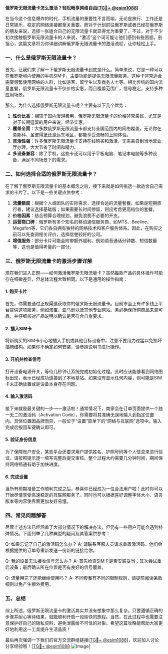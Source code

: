 **俄罗斯无限流量卡怎么激活？轻松畅享网络自由[[TG💪+ @esim1088](https://t.me/s/esim1088)]**

在当今这个信息爆炸的时代，手机流量的重要性不言而喻。无论是旅行、工作还是日常娱乐，稳定的网络连接都至关重要。而对于计划前往俄罗斯或者已经在俄罗斯的朋友来说，选择一张适合自己的无限流量卡就显得尤为重要了。不过，对于不少初次接触俄罗斯无限流量卡的人来说，“激活”这个词可能让他们感到有些困惑。别担心，这篇文章将为你详细讲解俄罗斯无限流量卡的激活流程，让你轻松上手。

### 一、什么是俄罗斯无限流量卡？

首先，让我们来了解一下俄罗斯无限流量卡到底是什么。简单来说，它是一种可以在俄罗斯境内使用的手机SIM卡，主要功能是提供无限流量服务。这种卡非常适合需要频繁使用网络的人群，比如游客、留学生以及商务人士等。相比传统的国内流量套餐，俄罗斯无限流量卡不仅价格实惠，而且覆盖范围广，信号稳定，支持多种应用场景。

那么，为什么选择俄罗斯无限流量卡呢？主要有以下几个优势：

1. **性价比高**：相较于国内漫游费用，俄罗斯无限流量卡的价格非常亲民，尤其是对于长期逗留的用户来说，经济实惠。
2. **覆盖全面**：大多数俄罗斯无限流量卡都支持全国范围内的网络覆盖，无论你在莫斯科、圣彼得堡还是远东地区，都能享受流畅的上网体验。
3. **灵活性强**：许多俄罗斯无限流量卡支持在线购买和激活，无需亲自到当地营业厅办理，大大节省了时间和精力。
4. **多设备兼容**：除了手机，这些卡还可以用于平板电脑、笔记本电脑等多种设备，满足不同场景下的需求。

### 二、如何选择合适的俄罗斯无限流量卡？

在了解了俄罗斯无限流量卡的基本概念之后，接下来就是如何挑选一款适合自己需求的卡片了。以下是一些关键点供参考：

1. **流量额度**：根据个人或团队的实际需求，选择合适的流量套餐。如果是短期旅行者，建议选择基础版；如果需要长时间停留，则应考虑更高档位的套餐。
2. **价格因素**：结合预算合理规划，避免浪费不必要的开支。
3. **运营商口碑**：俄罗斯有多个知名的移动通信服务商，如MTS、Beeline、Megafon等，它们各自拥有独特的网络技术和客户服务体系。因此，在购买之前可以先查阅相关评价，选择信誉较好的公司。
4. **增值服务**：部分卡片可能会附带额外福利，例如语音通话分钟数、短信数量等，这也是值得考量的一部分。

### 三、俄罗斯无限流量卡的激活步骤详解

现在我们进入正题——如何激活俄罗斯无限流量卡？虽然每款产品的具体操作可能存在细微差异，但总体流程大致相同。以下是通用的操作指南：

#### 1. 购买卡片
首先，你需要通过正规渠道获取你的俄罗斯无限流量卡。目前市面上有许多线上平台提供这项服务，例如淘宝、亚马逊以及其他专业网站。务必确保所购商品来源可靠，并仔细核对产品说明以确认是否符合自身要求。

#### 2. 插入SIM卡
将新购买的SIM卡小心地插入手机或其他目标设备中。注意不要用力过猛以免损坏插槽结构。如果你不确定如何安装，请参照说明书进行操作。

#### 3. 开机并检查信号
打开设备电源开关，等待几秒钟让系统完成初始化过程。此时应该能够看到网络图标出现，表示已经成功连接到了本地基站。如果没有显示任何内容，则可能是SIM卡未正确放置或是设备本身存在问题。

#### 4. 输入激活码
接下来就是最关键的一步——激活啦！通常情况下，商家会在订单页面提供一个独一无二的激活码（Activation Code），你需要将其准确无误地输入到指定位置内。具体位置因品牌而异，一般位于“设置”菜单下的“网络与互联网”选项中。输入完成后按回车键确认即可。

#### 5. 验证身份信息
为了保障账户安全，某些平台还要求用户提供姓名、护照号码等个人信息来进行验证。请按照提示逐一填写完整后提交审核。整个过程大约需要几分钟时间，期间保持网络畅通有助于加快进度。

#### 6. 完成设置
当所有前期准备工作顺利完成之后，恭喜你已经成为一位合法用户啦！此时你可以开始尽情享受高速稳定的互联网服务了。同时也可以根据喜好调整字体大小、语言版本等内容使界面更加友好易懂。

### 四、常见问题解答

尽管上述方法已经涵盖了大部分情况下的解决办法，但仍有一些用户可能会遇到特殊情况。下面列举了几种典型的疑问及其答案供参考：

Q: 如果忘记了自己的激活码怎么办？
A: 请联系客服人员请求重置激活码。他们会根据提供的订单号重新发送一份新的链接给你。

Q: 我的设备无法接收信号怎么办？
A: 首先检查SIM卡是否安装妥当；其次尝试重启设备；最后确认所在位置是否有良好的信号覆盖。

Q: 流量用完了还能继续使用吗？
A: 不同套餐有不同的限制规则，请提前阅读条款细则以免产生额外费用。

### 五、总结

综上所述，俄罗斯无限流量卡的激活其实并没有想象中那么复杂。只要遵循正确的步骤并耐心等待结果，就能顺利开启一段愉快的旅程。当然，在此过程中也需要注意保护好自己的隐私资料，避免泄露给不可信的对象。希望这篇攻略能帮助大家更好地利用这一工具提升生活品质！

最后再次强调一下我们的官方交流群组链接[[TG💪+ @esim1088](https://t.me/s/esim1088)]，欢迎加入讨论分享经验哦！[[TG💪+ @esim1088](https://t.me/s/esim1088) ![Image](https://i.postimg.cc/4NQfJmqS/Snipaste-2025-05-13-00-14-12.png)]